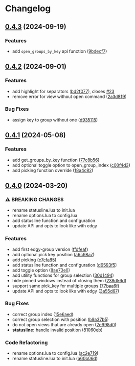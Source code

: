 # Changelog

## [0.4.3](https://github.com/lucobellic/edgy-group.nvim/compare/v0.4.2...v0.4.3) (2024-09-19)


### Features

* add `open_groups_by_key` api function ([9bdecf7](https://github.com/lucobellic/edgy-group.nvim/commit/9bdecf77df28800d6999e6a76a98ea635ff28629))

## [0.4.2](https://github.com/lucobellic/edgy-group.nvim/compare/v0.4.1...v0.4.2) (2024-09-01)


### Features

* add highlight for separators ([bd2f077](https://github.com/lucobellic/edgy-group.nvim/commit/bd2f0774a93c34c6a40bc6b1d68547506ec01cfb)), closes [#23](https://github.com/lucobellic/edgy-group.nvim/issues/23)
* remove error for view without open command ([2a3d819](https://github.com/lucobellic/edgy-group.nvim/commit/2a3d819083e3db6080963d54ff34df9fd334dd2d))


### Bug Fixes

* assign key to group without one ([d935115](https://github.com/lucobellic/edgy-group.nvim/commit/d93511595e4ca7110544f7d281e654aca37457c7))

## [0.4.1](https://github.com/lucobellic/edgy-group.nvim/compare/v0.4.0...v0.4.1) (2024-05-08)


### Features

* add get_groups_by_key function ([77c8b56](https://github.com/lucobellic/edgy-group.nvim/commit/77c8b568855074d38d4c1837749fa68839517766))
* add optional toggle option to open_group_index ([c00f4d3](https://github.com/lucobellic/edgy-group.nvim/commit/c00f4d39e8cdc84a91462f0ab24ee841a58ff397))
* add picking function override ([18a4c82](https://github.com/lucobellic/edgy-group.nvim/commit/18a4c82a9f154fdde5debda55349a290daae5f1d))

## [0.4.0](https://github.com/lucobellic/edgy-group.nvim/compare/edgy-group.nvim-v0.3.4...edgy-group.nvim-v0.4.0) (2024-03-20)


### ⚠ BREAKING CHANGES

* rename statusline.lua to init.lua
* rename options.lua to config.lua
* add statusline function and configuration
* update API and opts to look like with edgy

### Features

* add first edgy-group version ([ffdfeaf](https://github.com/lucobellic/edgy-group.nvim/commit/ffdfeafd6b63bf869149d1ad03f4931044d854f6))
* add optional pick key position ([a6c98a7](https://github.com/lucobellic/edgy-group.nvim/commit/a6c98a7e5f599e23854ffdabb4f9b91f47ded484))
* add picking ([c7cfa85](https://github.com/lucobellic/edgy-group.nvim/commit/c7cfa856ab1c01266b6b599f9e894f82bdd4aafa))
* add statusline function and configuration ([d6593f5](https://github.com/lucobellic/edgy-group.nvim/commit/d6593f512258a63b1061eb3103a3f6764909264d))
* add toggle option ([8ae73e0](https://github.com/lucobellic/edgy-group.nvim/commit/8ae73e0b6c0aab8f0bcedc02012950160d2a7d3c))
* add utility functions for group selection ([30d1494](https://github.com/lucobellic/edgy-group.nvim/commit/30d14943cc0afdcfabcfac275166f57f5c3a0592))
* hide pinned windows instead of closing them ([238d56d](https://github.com/lucobellic/edgy-group.nvim/commit/238d56db545c16cc6137505c67bc9c639e9e8d6a))
* support same pick_key for multiple groups ([77baa6f](https://github.com/lucobellic/edgy-group.nvim/commit/77baa6fc6dc602527e7f8b10c5cce02bcf2e64eb))
* update API and opts to look like with edgy ([3a55d67](https://github.com/lucobellic/edgy-group.nvim/commit/3a55d67d06571075149269dd14e43e589e9688d4))


### Bug Fixes

* correct group index ([15e6aed](https://github.com/lucobellic/edgy-group.nvim/commit/15e6aedf42e6c1d80485f60a1fc79f2e88b3b507))
* correct group selection with position ([b9a37b5](https://github.com/lucobellic/edgy-group.nvim/commit/b9a37b5365edf598d6a77ab154b28522e198c4f4))
* do not open views that are already open ([2e998d0](https://github.com/lucobellic/edgy-group.nvim/commit/2e998d0f0ba848fb2c3a22415c3849677ca803cb))
* **statusline:** handle invalid position ([81060eb](https://github.com/lucobellic/edgy-group.nvim/commit/81060eb9e2b9e899971880e827274b348c61d098))


### Code Refactoring

* rename options.lua to config.lua ([ac2e719](https://github.com/lucobellic/edgy-group.nvim/commit/ac2e719d5895e0fb40dfbcf0bdef697c9abd3af4))
* rename statusline.lua to init.lua ([a60b06d](https://github.com/lucobellic/edgy-group.nvim/commit/a60b06dfc03402712a2f644a0373a85e1a47c29a))
